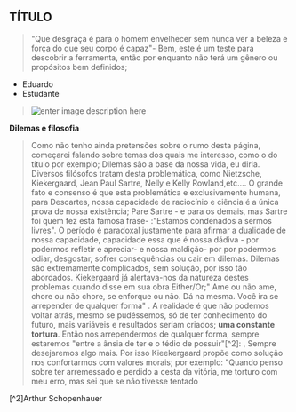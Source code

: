 ## TÍTULO

>"Que desgraça é para o homem envelhecer sem nunca ver a beleza e força do que seu corpo é capaz"- 
>Bem, este é um teste para descobrir a ferramenta, então por enquanto não terá um gênero ou propósitos bem definidos;

 - Eduardo
 - Estudante

>![enter image description here](https://ae01.alicdn.com/kf/Sc09d00c9b6a7497e92a0ccdec3087a56G.png)

  
**Dilemas e filosofia**
>Como não tenho ainda pretensões sobre o rumo desta página, começarei falando sobre temas dos quais me interesso, como o do título por exemplo;
>Dilemas são a base da nossa vida, eu diria. Diversos filósofos tratam desta problemática, como Nietzsche, Kiekergaard, Jean Paul Sartre, Nelly e Kelly Rowland,etc....
>O grande fato e consenso é que esta problemática e exclusivamente humana, para Descartes, nossa capacidade de raciocínio e ciência é a única prova de nossa existência; Pare Sartre - e para os demais, mas Sartre foi quem fez esta famosa frase- :"Estamos condenados a sermos livres". O período  é paradoxal justamente para afirmar a dualidade de nossa capacidade, capacidade essa que é nossa dádiva - por podermos refletir e apreciar- e nossa maldição- por por podermos odiar, desgostar, sofrer consequências ou cair em dilemas.
>Dilemas são extremamente complicados, sem solução, por isso tão abordados. Kiekergaard já alertava-nos da natureza destes problemas quando disse em sua obra Either/Or;" Ame ou não ame, chore ou não chore, se enforque ou não. Dá na mesma. Você ira se arrepender de qualquer forma" .
>A realidade é que não podemos voltar atrás, mesmo se pudéssemos, só de ter conhecimento do futuro, mais variáveis e resultados seriam criados; **uma constante tortura**. Então nos arrependermos de qualquer forma, sempre estaremos  "entre a ânsia de ter e o tédio de possuir"[^2]: , Sempre desejaremos algo mais.
>Por isso Kieekergaard propõe como solução nos confortarmos com valores morais; por exemplo: "Quando penso sobre ter arremessado e perdido a cesta da vitória, me torturo com meu erro, mas sei que se não tivesse tentado


[^2]Arthur Schopenhauer
